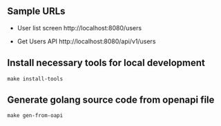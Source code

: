 ## Sample URLs
- User list screen
  http://localhost:8080/users

- Get Users API
  http://localhost:8080/api/v1/users

## Install necessary tools for local development
```
make install-tools
```

## Generate golang source code from openapi file
```
make gen-from-oapi
```